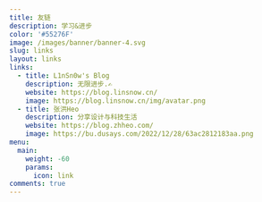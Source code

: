 ```yaml
---
title: 友链
description: 学习&进步
color: '#55276F'
image: /images/banner/banner-4.svg
slug: links
layout: links
links:
  - title: L1nSn0w's Blog
    description: 无限进步.✍️
    website: https://blog.linsnow.cn/
    image: https://blog.linsnow.cn/img/avatar.png
  - title: 张洪Heo
    description: 分享设计与科技生活
    website: https://blog.zhheo.com/
    image: https://bu.dusays.com/2022/12/28/63ac2812183aa.png
menu:
  main:
    weight: -60
    params:
      icon: link
comments: true
---
```

